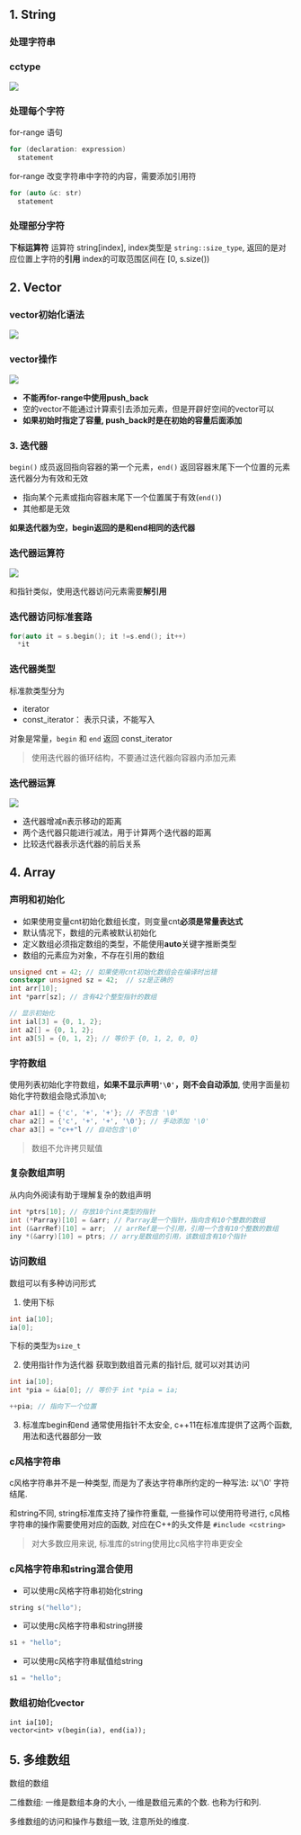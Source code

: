 ## 1. String

### 处理字符串

### cctype
![](https://upload-images.jianshu.io/upload_images/14252596-da9b0c4d187b51f1.png?imageMogr2/auto-orient/strip%7CimageView2/2/w/1240)

### 处理每个字符
for-range 语句
```c++
for (declaration: expression)
  statement
```

for-range 改变字符串中字符的内容，需要添加引用符
```c++
for (auto &c: str)
  statement
```

### 处理部分字符

**下标运算符**
运算符 string[index],  index类型是 `string::size_type`, 返回的是对应位置上字符的**引用**
index的可取范围区间在 [0, s.size())

## 2. Vector
### vector初始化语法
![](https://upload-images.jianshu.io/upload_images/14252596-185aee7ec227cf61.png?imageMogr2/auto-orient/strip%7CimageView2/2/w/1240)

### vector操作
![](https://upload-images.jianshu.io/upload_images/14252596-49adfd2552eb304e.png?imageMogr2/auto-orient/strip%7CimageView2/2/w/1240)

- **不能再for-range中使用push_back**
- 空的vector不能通过计算索引去添加元素，但是开辟好空间的vector可以
- **如果初始时指定了容量, push_back时是在初始的容量后面添加**

### 3. 迭代器
`begin()` 成员返回指向容器的第一个元素，`end()` 返回容器末尾下一个位置的元素
迭代器分为有效和无效
- 指向某个元素或指向容器末尾下一个位置属于有效(`end()`)
- 其他都是无效 

**如果迭代器为空，begin返回的是和end相同的迭代器**

### 迭代器运算符
![](https://upload-images.jianshu.io/upload_images/14252596-b16efa2af6d3c8cd.png?imageMogr2/auto-orient/strip%7CimageView2/2/w/1240)

和指针类似，使用迭代器访问元素需要**解引用**

### 迭代器访问标准套路
```c++
for(auto it = s.begin(); it !=s.end(); it++)
  *it
```

### 迭代器类型
标准款类型分为
- iterator
- const_iterator： 表示只读，不能写入

对象是常量，`begin` 和 `end` 返回 const_iterator

> 使用迭代器的循环结构，不要通过迭代器向容器内添加元素

### 迭代器运算
![](https://upload-images.jianshu.io/upload_images/14252596-c3f49d73a88626b7.png?imageMogr2/auto-orient/strip%7CimageView2/2/w/1240)
- 迭代器增减n表示移动的距离
- 两个迭代器只能进行减法，用于计算两个迭代器的距离
- 比较迭代器表示迭代器的前后关系

## 4. Array

### 声明和初始化

- 如果使用变量cnt初始化数组长度，则变量cnt**必须是常量表达式**
- 默认情况下，数组的元素被默认初始化
- 定义数组必须指定数组的类型，不能使用**auto**关键字推断类型
- 数组的元素应为对象，不存在引用的数组
 
```c++
unsigned cnt = 42; // 如果使用cnt初始化数组会在编译时出错
constexpr unsigned sz = 42;  // sz是正确的
int arr[10];
int *parr[sz]; // 含有42个整型指针的数组

// 显示初始化
int ial[3] = {0, 1, 2};
int a2[] = {0, 1, 2};
int a3[5] = {0, 1, 2}; // 等价于 {0, 1, 2, 0, 0}
```

### 字符数组
使用列表初始化字符数组，**如果不显示声明`'\0'`，则不会自动添加**, 使用字面量初始化字符数组会隐式添加`\0`;
```c++
char a1[] = {'c', '+', '+'}; // 不包含 '\0'
char a2[] = {'c', '+', '+', '\0'}; // 手动添加 '\0'
char a3[] = "c++"l // 自动包含'\0'
```

> 数组不允许拷贝赋值

### 复杂数组声明

从内向外阅读有助于理解复杂的数组声明
```c++
int *ptrs[10]; // 存放10个int类型的指针
int (*Parray)[10] = &arr; // Parray是一个指针，指向含有10个整数的数组
int (&arrRef)[10] = arr;  // arrRef是一个引用，引用一个含有10个整数的数组
iny *(&arry)[10] = ptrs; // arry是数组的引用，该数组含有10个指针
```

### 访问数组

数组可以有多种访问形式

1. 使用下标
```c++
int ia[10];
ia[0];
```

下标的类型为`size_t`

2. 使用指针作为迭代器
获取到数组首元素的指针后, 就可以对其访问
```c++
int ia[10];
int *pia = &ia[0]; // 等价于 int *pia = ia;

++pia; // 指向下一个位置
```

3. 标准库begin和end
通常使用指针不太安全, c++11在标准库提供了这两个函数, 用法和迭代器部分一致

### c风格字符串
c风格字符串并不是一种类型, 而是为了表达字符串所约定的一种写法: 以'\0' 字符结尾.

和string不同, string标准库支持了操作符重载, 一些操作可以使用符号进行, c风格字符串的操作需要使用对应的函数, 对应在C++的头文件是 `#include <cstring>`
 > 对大多数应用来说, 标准库的string使用比c风格字符串更安全

### c风格字符串和string混合使用
- 可以使用c风格字符串初始化string
```c++
string s("hello");
```

- 可以使用c风格字符串和string拼接
```c++
s1 + "hello";
```
- 可以使用c风格字符串赋值给string
```c++
s1 = "hello";
```
### 数组初始化vector
```
int ia[10];
vector<int> v(begin(ia), end(ia));
```

## 5. 多维数组

数组的数组

二维数组: 一维是数组本身的大小, 一维是数组元素的个数. 也称为行和列.

多维数组的访问和操作与数组一致, 注意所处的维度.

